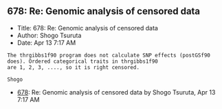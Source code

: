 ## 678: Re: Genomic analysis of censored data

- Title: 678: Re: Genomic analysis of censored data
- Author: Shogo Tsuruta
- Date: Apr 13 7:17 AM
```
The thrgibbs1f90 program does not calculate SNP effects (postGSf90 does). Ordered categorical traits in thrgibbs1f90
are 1, 2, 3, ...., so it is right censored.

Shogo
```

- [678](0678.md): Re: Genomic analysis of censored data by Shogo Tsuruta, Apr 13 7:17 AM
